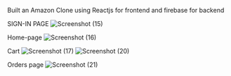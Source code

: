 Built an Amazon Clone using Reactjs for frontend and firebase for backend

SIGN-IN PAGE
![Screenshot (15)](https://user-images.githubusercontent.com/60362486/178117643-fa823a78-ca2d-4620-ae71-df12eeeb2fff.png)

Home-page
![Screenshot (16)](https://user-images.githubusercontent.com/60362486/178117685-0f268ab5-6cda-42aa-8f2e-c2de8b7465e3.png)

Cart
![Screenshot (17)](https://user-images.githubusercontent.com/60362486/178117721-ee220cce-788b-4ac3-9023-2b2dc3aac341.png)
![Screenshot (20)](https://user-images.githubusercontent.com/60362486/178117760-ba28b25e-b781-423e-b0ef-710c95eb7097.png)

Orders page
![Screenshot (21)](https://user-images.githubusercontent.com/60362486/178117776-dffe7b98-6c99-48f6-8a09-789ed93cc4a9.png)
